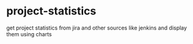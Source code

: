 # project-statistics
get project statistics from jira and other sources like jenkins and display them using charts
